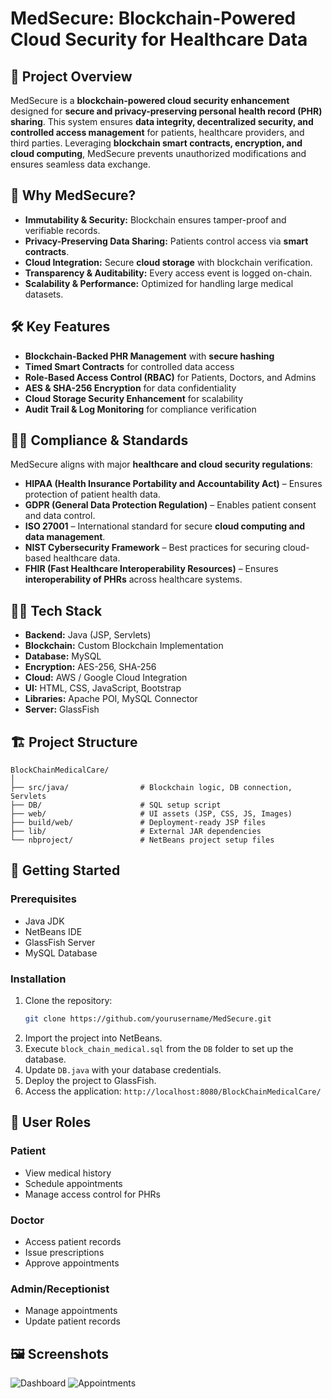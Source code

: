 
# MedSecure: Blockchain-Powered Cloud Security for Healthcare Data

## 🏥 Project Overview
MedSecure is a **blockchain-powered cloud security enhancement** designed for **secure and privacy-preserving personal health record (PHR) sharing**. This system ensures **data integrity, decentralized security, and controlled access management** for patients, healthcare providers, and third parties. Leveraging **blockchain smart contracts, encryption, and cloud computing**, MedSecure prevents unauthorized modifications and ensures seamless data exchange.

## 🔐 Why MedSecure?
- **Immutability & Security:** Blockchain ensures tamper-proof and verifiable records.
- **Privacy-Preserving Data Sharing:** Patients control access via **smart contracts**.
- **Cloud Integration:** Secure **cloud storage** with blockchain verification.
- **Transparency & Auditability:** Every access event is logged on-chain.
- **Scalability & Performance:** Optimized for handling large medical datasets.

## 🛠️ Key Features
- **Blockchain-Backed PHR Management** with **secure hashing**
- **Timed Smart Contracts** for controlled data access
- **Role-Based Access Control (RBAC)** for Patients, Doctors, and Admins
- **AES & SHA-256 Encryption** for data confidentiality
- **Cloud Storage Security Enhancement** for scalability
- **Audit Trail & Log Monitoring** for compliance verification

## 🧑‍⚖️ Compliance & Standards
MedSecure aligns with major **healthcare and cloud security regulations**:
- **HIPAA (Health Insurance Portability and Accountability Act)** – Ensures protection of patient health data.
- **GDPR (General Data Protection Regulation)** – Enables patient consent and data control.
- **ISO 27001** – International standard for secure **cloud computing and data management**.
- **NIST Cybersecurity Framework** – Best practices for securing cloud-based healthcare data.
- **FHIR (Fast Healthcare Interoperability Resources)** – Ensures **interoperability of PHRs** across healthcare systems.

## 🧑‍💻 Tech Stack
- **Backend:** Java (JSP, Servlets)
- **Blockchain:** Custom Blockchain Implementation
- **Database:** MySQL
- **Encryption:** AES-256, SHA-256
- **Cloud:** AWS / Google Cloud Integration
- **UI:** HTML, CSS, JavaScript, Bootstrap
- **Libraries:** Apache POI, MySQL Connector
- **Server:** GlassFish

## 🏗️ Project Structure
```
BlockChainMedicalCare/
│
├── src/java/                # Blockchain logic, DB connection, Servlets
├── DB/                      # SQL setup script
├── web/                     # UI assets (JSP, CSS, JS, Images)
├── build/web/               # Deployment-ready JSP files
├── lib/                     # External JAR dependencies
└── nbproject/               # NetBeans project setup files
```

## 🚀 Getting Started
### Prerequisites
- Java JDK
- NetBeans IDE
- GlassFish Server
- MySQL Database

### Installation
1. Clone the repository:
   ```bash
   git clone https://github.com/yourusername/MedSecure.git
   ```
2. Import the project into NetBeans.
3. Execute `block_chain_medical.sql` from the `DB` folder to set up the database.
4. Update `DB.java` with your database credentials.
5. Deploy the project to GlassFish.
6. Access the application: `http://localhost:8080/BlockChainMedicalCare/`

## 👥 User Roles
### Patient
- View medical history
- Schedule appointments
- Manage access control for PHRs

### Doctor
- Access patient records
- Issue prescriptions
- Approve appointments

### Admin/Receptionist
- Manage appointments
- Update patient records

## 🖼️ Screenshots
![Dashboard](screenshots/dashboard.png)
![Appointments](screenshots/appointment.png)
